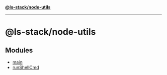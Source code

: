 [**@ls-stack/node-utils**](README.md)

---

# @ls-stack/node-utils

## Modules

- [main](main.md)
- [runShellCmd](runShellCmd/README.md)
